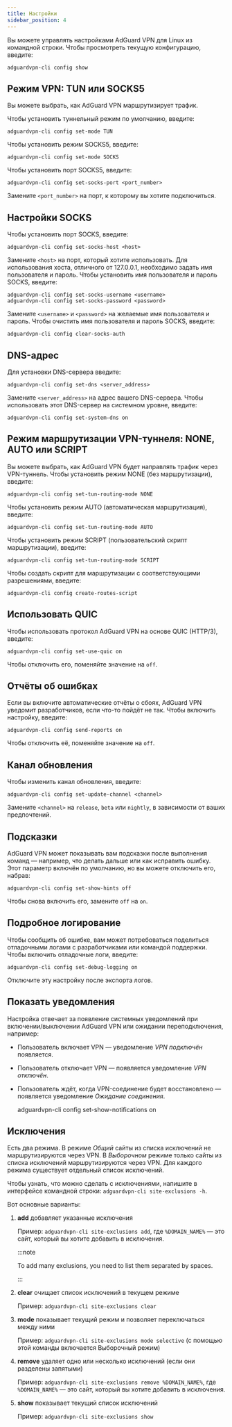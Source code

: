 ```yaml
---
title: Настройки
sidebar_position: 4
---
```


Вы можете управлять настройками AdGuard VPN для Linux из командной строки. Чтобы просмотреть текущую конфигурацию, введите:

```
adguardvpn-cli config show
```

## Режим VPN: TUN или SOCKS5

Вы можете выбрать, как AdGuard VPN маршрутизирует трафик.

Чтобы установить туннельный режим по умолчанию, введите:

```
adguardvpn-cli config set-mode TUN
```

Чтобы установить режим SOCKS5, введите:

```
adguardvpn-cli config set-mode SOCKS
```

Чтобы установить порт SOCKS5, введите:

```
adguardvpn-cli config set-socks-port <port_number>
```

Замените `<port_number>` на порт, к которому вы хотите подключиться.

## Настройки SOCKS

Чтобы установить порт SOCKS, введите:

```
adguardvpn-cli config set-socks-host <host>
```

Замените `<host>` на порт, который хотите использовать. Для использования хоста, отличного от 127.0.0.1, необходимо задать имя пользователя и пароль. Чтобы установить имя пользователя и пароль SOCKS, введите:

```
adguardvpn-cli config set-socks-username <username>
adguardvpn-cli config set-socks-password <password>
```

Замените `<username>` и `<password>` на желаемые имя пользователя и пароль. Чтобы очистить имя пользователя и пароль SOCKS, введите:

```
adguardvpn-cli config clear-socks-auth
```

## DNS-адрес

Для установки DNS-сервера введите:

```
adguardvpn-cli config set-dns <server_address>
```

Замените `<server_address>` на адрес вашего DNS-сервера. Чтобы использовать этот DNS-сервер на системном уровне, введите:

```
adguardvpn-cli config set-system-dns on
```

## Режим маршрутизации VPN-туннеля: NONE, AUTO или SCRIPT

Вы можете выбрать, как AdGuard VPN будет направлять трафик через VPN-туннель. Чтобы установить режим NONE (без маршрутизации), введите:

```
adguardvpn-cli config set-tun-routing-mode NONE
```

Чтобы установить режим AUTO (автоматическая маршрутизация), введите:

```
adguardvpn-cli config set-tun-routing-mode AUTO
```

Чтобы установить режим SCRIPT (пользовательский скрипт маршрутизации), введите:

```
adguardvpn-cli config set-tun-routing-mode SCRIPT
```

Чтобы создать скрипт для маршрутизации с соответствующими разрешениями, введите:

```
adguardvpn-cli config create-routes-script
```

## Использовать QUIC

Чтобы использовать протокол AdGuard VPN на основе QUIC (HTTP/3), введите:

```
adguardvpn-cli config set-use-quic on
```

Чтобы отключить его, поменяйте значение на `off`.

## Отчёты об ошибках

Если вы включите автоматические отчёты о сбоях, AdGuard VPN уведомит разработчиков, если что-то пойдёт не так. Чтобы включить настройку, введите:

```
adguardvpn-cli config send-reports on
```

Чтобы отключить её, поменяйте значение на `off`.

## Канал обновления

Чтобы изменить канал обновления, введите:

```
adguardvpn-cli config set-update-channel <channel>
```

Замените `<channel>` на `release`, `beta` или `nightly`, в зависимости от ваших предпочтений.

## Подсказки

AdGuard VPN может показывать вам подсказки после выполнения команд — например, что делать дальше или как исправить ошибку. Этот параметр включён по умолчанию, но вы можете отключить его, набрав:

```
adguardvpn-cli config set-show-hints off
```

Чтобы снова включить его, замените `off` на `on`.

## Подробное логирование

Чтобы сообщить об ошибке, вам может потребоваться поделиться отладочными логами с разработчиками или командой поддержки. Чтобы включить отладочные логи, введите:

```
adguardvpn-cli config set-debug-logging on
```

Отключите эту настройку после экспорта логов.

## Показать уведомления

Настройка отвечает за появление системных уведомлений при включении/выключении AdGuard VPN или ожидании переподключения, например:

- Пользователь включает VPN — уведомление _VPN подключён_ появляется.
- Пользователь отключает VPN — появляется уведомление _VPN отключён_.
- Пользователь ждёт, когда VPN-соединение будет восстановлено — появляется уведомление _Ожидание соединения_.

    adguardvpn-cli config set-show-notifications on

## Исключения

Есть два режима. В режиме _Общий_ сайты из списка исключений не маршрутизируются через VPN. В _Выборочном_ режиме только сайты из списка исключений маршрутизируются через VPN. Для каждого режима существует отдельный список исключений.

Чтобы узнать, что можно сделать с исключениями, напишите в интерфейсе командной строки: `adguardvpn-cli site-exclusions -h`.

Вот основные варианты:

1. **add** добавляет указанные исключения

    Пример: `adguardvpn-cli site-exclusions add`, где `%DOMAIN_NAME%` — это сайт, который вы хотите добавить в исключения.

    :::note

    To add many exclusions, you need to list them separated by spaces.

    :::

2. **clear** очищает список исключений в текущем режиме

    Пример: `adguardvpn-cli site-exclusions clear`

3. **mode** показывает текущий режим и позволяет переключаться между ними

    Пример: `adguardvpn-cli site-exclusions mode selective` (с помощью этой команды включается Выборочный режим)

4. **remove** удаляет одно или несколько исключений (если они разделены запятыми)

    Пример: `adguardvpn-cli site-exclusions remove %DOMAIN_NAME%`, где `%DOMAIN_NAME%` — это сайт, который вы хотите добавить в исключения.

5. **show** показывает текущий список исключений

    Пример: `adguardvpn-cli site-exclusions show`

